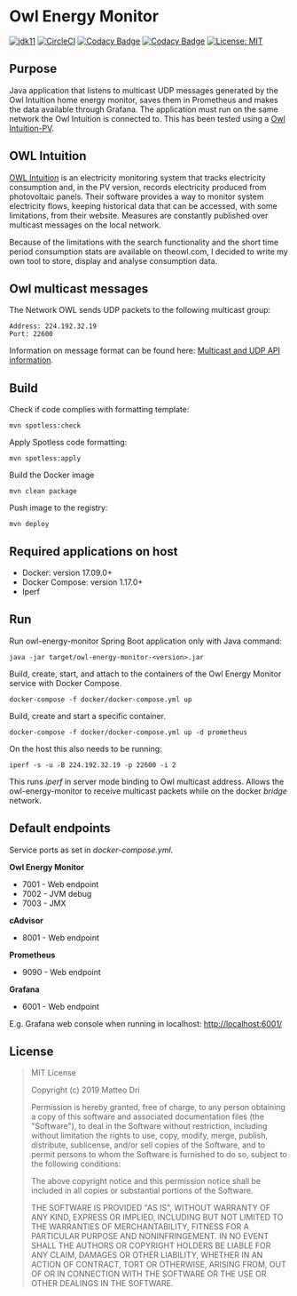 # Owl Energy Monitor

[![jdk11](https://img.shields.io/badge/java-11-blue.svg)](http://jdk.java.net/11)
[![CircleCI](https://circleci.com/gh/matteodri/owl-energy-monitor.svg?style=svg&circle-token=9009dea82ca7bb9943613a638e673ce172917f8c)](https://circleci.com/gh/matteodri/owl-energy-monitor)
[![Codacy Badge](https://api.codacy.com/project/badge/Grade/858e6fe4bd41487fb8dcfef3450dfc6c)](https://www.codacy.com?utm_source=github.com&amp;utm_medium=referral&amp;utm_content=matteodri/owl-energy-monitor&amp;utm_campaign=Badge_Grade)
[![Codacy Badge](https://api.codacy.com/project/badge/Coverage/858e6fe4bd41487fb8dcfef3450dfc6c)](https://www.codacy.com?utm_source=github.com&utm_medium=referral&utm_content=matteodri/owl-energy-monitor&utm_campaign=Badge_Coverage)
[![License: MIT](https://img.shields.io/badge/License-MIT-yellow.svg)](https://opensource.org/licenses/MIT)

## Purpose
Java application that listens to multicast UDP messages generated by the Owl Intuition home energy monitor, saves them in Prometheus and makes the data available through Grafana.
The application must run on the same network the Owl Intuition is connected to.
This has been tested using a [Owl Intuition-PV](http://www.theowl.com/index.php/energy-monitors/solar-pv-monitoring/intuition-pv/).

## OWL Intuition
[OWL Intuition](http://www.theowl.com/index.php/owl-intuition/) is an electricity monitoring system that tracks electricity consumption and, in the PV version, 
records electricity produced from photovoltaic panels. Their software provides a way to monitor system electricity flows, 
keeping historical data that can be accessed, with some limitations, from their website.
Measures are constantly published over multicast messages on the local network.

Because of the limitations with the search functionality and the short time period consumption stats are available on theowl.com, 
I decided to write my own tool to store, display and analyse consumption data.

## Owl multicast messages
The	Network	OWL	sends	UDP	packets	to the	following	multicast	group:

    Address: 224.192.32.19
    Port: 22600

Information on message format can be found here: [Multicast and UDP API information](https://theowl.zendesk.com/hc/en-gb/articles/201284603-Multicast-UDP-API-Information).

## Build
Check if code complies with formatting template:

`mvn spotless:check`

Apply Spotless code formatting:

`mvn spotless:apply`

Build the Docker image

`mvn clean package`

Push image to the registry:

`mvn deploy`

## Required applications on host
* Docker: version 17.09.0+
* Docker Compose: version 1.17.0+
* Iperf

## Run
Run owl-energy-monitor Spring Boot application only with Java command:

`java -jar target/owl-energy-monitor-<version>.jar`

Build, create, start, and attach to the containers of the Owl Energy Monitor service with Docker Compose.

`docker-compose -f docker/docker-compose.yml up`

Build, create and start a specific container.

`docker-compose -f docker/docker-compose.yml up -d prometheus`

On the host this also needs to be running:

`iperf -s -u -B 224.192.32.19 -p 22600 -i 2`

This runs _iperf_ in server mode binding to Owl multicast address. 
Allows the owl-energy-monitor to receive multicast packets while on the docker _bridge_ network.

## Default endpoints
Service ports as set in _docker-compose.yml_.

**Owl Energy Monitor**

* 7001 - Web endpoint
* 7002 - JVM debug
* 7003 - JMX

**cAdvisor**

* 8001 - Web endpoint

**Prometheus**

* 9090 - Web endpoint

**Grafana**

* 6001 - Web endpoint

E.g. Grafana web console when running in localhost: <http://localhost:6001/>

## License

>MIT License
>
>Copyright (c) 2019 Matteo Dri
>
>Permission is hereby granted, free of charge, to any person obtaining a copy
>of this software and associated documentation files (the "Software"), to deal
>in the Software without restriction, including without limitation the rights
>to use, copy, modify, merge, publish, distribute, sublicense, and/or sell
>copies of the Software, and to permit persons to whom the Software is
>furnished to do so, subject to the following conditions:
>
>The above copyright notice and this permission notice shall be included in all
>copies or substantial portions of the Software.
>
>THE SOFTWARE IS PROVIDED "AS IS", WITHOUT WARRANTY OF ANY KIND, EXPRESS OR
>IMPLIED, INCLUDING BUT NOT LIMITED TO THE WARRANTIES OF MERCHANTABILITY,
>FITNESS FOR A PARTICULAR PURPOSE AND NONINFRINGEMENT. IN NO EVENT SHALL THE
>AUTHORS OR COPYRIGHT HOLDERS BE LIABLE FOR ANY CLAIM, DAMAGES OR OTHER
>LIABILITY, WHETHER IN AN ACTION OF CONTRACT, TORT OR OTHERWISE, ARISING FROM,
>OUT OF OR IN CONNECTION WITH THE SOFTWARE OR THE USE OR OTHER DEALINGS IN THE
>SOFTWARE.
